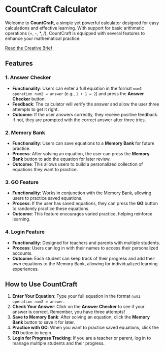 # CountCraft  Calculator

Welcome to **CountCraft**, a simple yet powerful calculator designed for easy calculations and effective learning. With support for basic arithmetic operations (+, -, *, /), CountCraft is equipped with several features to enhance your mathematical practice.

<a href="https://saleha5602.github.io/world.html">Read the Creative Brief</a>

## Features

### 1. Answer Checker
- **Functionality**: Users can enter a full equation in the format `num1 operation num2 = answer` (e.g., `1 + 1 = 2`) and press the **Answer Checker** button.
- **Feedback**: The calculator will verify the answer and allow the user three attempts to get it right.
- **Outcome**: If the user answers correctly, they receive positive feedback. If not, they are prompted with the correct answer after three tries.

### 2. Memory Bank
- **Functionality**: Users can save equations to a **Memory Bank** for future practice.
- **Process**: After solving an equation, the user can press the **Memory Bank** button to add the equation for later review.
- **Outcome**: This allows users to build a personalized collection of equations they want to practice.

### 3. GO Feature
- **Functionality**: Works in conjunction with the Memory Bank, allowing users to practice saved equations.
- **Process**: If the user has saved equations, they can press the **GO** button to randomly practice these equations.
- **Outcome**: This feature encourages varied practice, helping reinforce learning.

### 4. Login Feature
- **Functionality**: Designed for teachers and parents with multiple students.
- **Process**: Users can log in with their names to access their personalized accounts.
- **Outcome**: Each student can keep track of their progress and add their own equations to the Memory Bank, allowing for individualized learning experiences.

## How to Use CountCraft

1. **Enter Your Equation**: Type your full equation in the format `num1 operation num2 = answer`.
2. **Check Your Answer**: Click on the **Answer Checker** to see if your answer is correct. Remember, you have three attempts!
3. **Save to Memory Bank**: After solving an equation, click the **Memory Bank** button to save it for later.
4. **Practice with GO**: When you want to practice saved equations, click the **GO** button to begin.
5. **Login for Progress Tracking**: If you are a teacher or parent, log in to manage multiple students and their progress.



